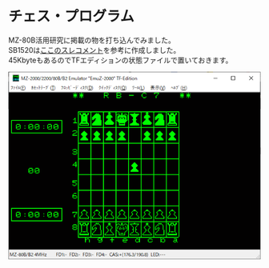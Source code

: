 # チェス・プログラム  
MZ-80B活用研究に掲載の物を打ち込んでみました。  
SB1520は[ここのスレコメント](http://winwin0424terra.seesaa.net/article/456982589.html)を参考に作成しました。  
45KbyteもあるのでTFエディションの状態ファイルで置いておきます。  

![チェス](https://github.com/mkomakonkon/MZ-2000/blob/master/image/%E3%83%81%E3%82%A7%E3%82%B9.png?raw=true)
